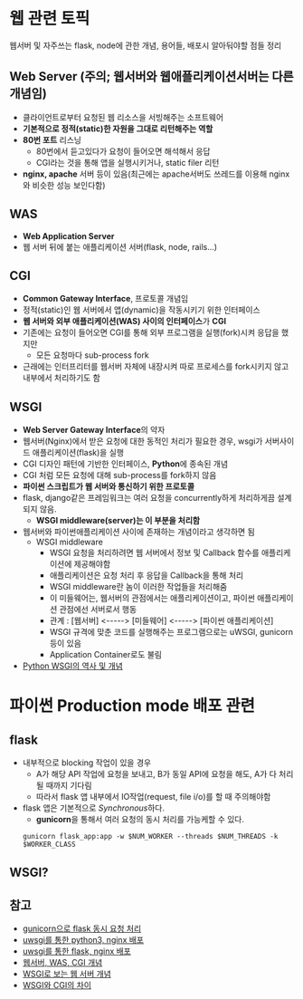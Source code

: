 # 웹 관련 토픽

웹서버 및 자주쓰는 flask, node에 관한 개념, 용어들, 배포시 알아둬야할 점들 정리

## Web Server (주의; 웹서버와 웹애플리케이션서버는 다른 개념임)
- 클라이언트로부터 요청된 웹 리소스을 서빙해주는 소프트웨어
- **기본적으로 정적(static)한 자원을 그대로 리턴해주는 역할**
- **80번 포트** 리스닝
  - 80번에서 듣고있다가 요청이 들어오면 해석해서 응답
  - CGI라는 것을 통해 앱을 실행시키거나, static filer 리턴
- **nginx, apache** 서버 등이 있음(최근에는 apache서버도 쓰레드를 이용해 nginx와 비슷한 성능 보인다함)

## WAS
- **Web Application Server**
- 웹 서버 뒤에 붙는 애플리케이션 서버(flask, node, rails...)

## CGI
- **Common Gateway Interface**, 프로토콜 개념임
- 정적(static)인 웹 서버에서 앱(dynamic)을 작동시키기 위한 인터페이스
- **웹 서버와 외부 애플리케이션(WAS) 사이의 인터페이스**가 **CGI**
- 기존에는 요청이 들어오면 CGI를 통해 외부 프로그램을 실행(fork)시켜 응답을 했지만
  - 모든 요청마다 sub-process fork
- 근래에는 인터프리터를 웹서버 자체에 내장시켜 따로 프로세스를 fork시키지 않고 내부에서 처리하기도 함

## WSGI
- **Web Server Gateway Interface**의 약자
- 웹서버(Nginx)에서 받은 요청에 대한 동적인 처리가 필요한 경우, 
  wsgi가 서버사이드 애플리케이션(flask)을 실행
- CGI 디자인 패턴에 기반한 인터페이스, **Python**에 종속된 개념
- CGI 처럼 모든 요청에 대해 sub-process를 fork하지 않음
- **파이썬 스크립트가 웹 서버와 통신하기 위한 프로토콜**
- flask, django같은 프레임워크는 여러 요청을 concurrently하게 처리하게끔 설계되지 않음. 
  - **WSGI middleware(server)는 이 부분을 처리함** 
- 웹서버와 파이썬애플리케이션 사이에 존재하는 개념이라고 생각하면 됨
  - WSGI middleware
    - WSGI 요청을 처리하려면 웹 서버에서  정보 및 Callback 함수를 애플리케이션에 제공해야함
    - 애플리케이션은 요청 처리 후 응답을 Callback을 통해 처리
    - WSGI middleware란 놈이 이러한 작업들을 처리해줌
    - 이 미들웨어는, 웹서버의 관점에서는 애플리케이션이고, 파이썬 애플리케이션 관점에선 서버로서 행동
    - 관계 : [웹서버] <-----> [미들웨어] <-----> [파이썬 애플리케이션]
    - WSGI 규격에 맞춘 코드를 실행해주는 프로그램으로는 uWSGI, gunicorn 등이 있음 
    - Application Container로도 불림
- [Python WSGI의 역사 및 개념](https://blog.appdynamics.com/engineering/an-introduction-to-python-wsgi-servers-part-1/)


# 파이썬 Production mode 배포 관련

## flask 
- 내부적으로 blocking 작업이 있을 경우
  - A가 해당 API 작업에 요청을 보내고, B가 동일 API에 요청을 해도, A가 다 처리 될 때까지 기다림
  - 따라서 flask 앱 내부에서 IO작업(request, file i/o)를 할 때 주의해야함
- flask 앱은 기본적으로 *Synchronous*하다.
  - **gunicorn**을 통해서 여러 요청의 동시 처리를 가능케할 수 있다.
  ```
  gunicorn flask_app:app -w $NUM_WORKER --threads $NUM_THREADS -k $WORKER_CLASS
  ```

## WSGI?

## 참고
- [gunicorn으로 flask 동시 요청 처리](https://winterj.me/flask-concurrency-test/)
- [uwsgi를 통한 python3, nginx 배포](https://mango-tree.github.io/2017/03/27/uWSGI-%EC%99%80-Python3%EC%9D%84-%EC%9D%B4%EC%9A%A9%ED%95%98%EC%97%AC-Nginx%EB%A1%9C-%EB%B0%B0%ED%8F%AC%ED%95%98%EA%B8%B0/)
- [uwsgi를 통한 flask, nginx 배포](https://cjh5414.github.io/flask-uwsgi-nginx/)
- [웹서버, WAS, CGI 개념](http://khanrc.tistory.com/entry/%EC%9B%B9%EC%84%9C%EB%B2%84-WAS-CGI) 
- [WSGI로 보는 웹 서버 개념](http://khanrc.tistory.com/entry/WSGI%EB%A1%9C-%EB%B3%B4%EB%8A%94-%EC%9B%B9-%EC%84%9C%EB%B2%84%EC%9D%98-%EA%B0%9C%EB%85%90)
- [WSGI와 CGI의 차이](http://khanrc.tistory.com/entry/WSGI%EC%99%80-CGI%EC%9D%98-%EC%B0%A8%EC%9D%B4)
